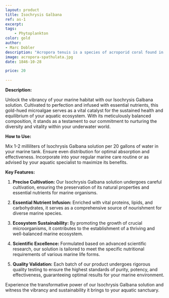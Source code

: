 ```yaml
---
layout: product
title: Isochrysis Galbana
ref: as-1
excerpt: 
tags:
    - Phytoplankton
color: gold
author:
- Marc Dobler
description: "Acropora tenuis is a species of acroporid coral found in the Red Sea, the Gulf of Aden, the southwest, northwest and northern Indian Ocean, the Persian Gulf, the central Indo-Pacific, Australia, Southeast Asia, Japan, the East China Sea and the oceanic west and central Pacific Ocean. It occurs in tropical shallow reefs on upper slopes and in subtidal habitats, at depths of 8 to 20 metres"
image: acropora-spathulata.jpg
date: 1846-10-28

price: 20
    
---
```


**Description:**

Unlock the vibrancy of your marine habitat with our Isochrysis Galbana solution. Cultivated to perfection and infused with essential nutrients, this gold-hued microalgae serves as a vital catalyst for the sustained health and equilibrium of your aquatic ecosystem. With its meticulously balanced composition, it stands as a testament to our commitment to nurturing the diversity and vitality within your underwater world.

**How to Use:**

Mix 1-2 milliliters of Isochrysis Galbana solution per 20 gallons of water in your marine tank. Ensure even distribution for optimal absorption and effectiveness. Incorporate into your regular marine care routine or as advised by your aquatic specialist to maximize its benefits.

**Key Features:**

1. **Precise Cultivation:** Our Isochrysis Galbana solution undergoes careful cultivation, ensuring the preservation of its natural properties and essential nutrients for marine organisms.

2. **Essential Nutrient Infusion:** Enriched with vital proteins, lipids, and carbohydrates, it serves as a comprehensive source of nourishment for diverse marine species.

3. **Ecosystem Sustainability:** By promoting the growth of crucial microorganisms, it contributes to the establishment of a thriving and well-balanced marine ecosystem.

4. **Scientific Excellence:** Formulated based on advanced scientific research, our solution is tailored to meet the specific nutritional requirements of various marine life forms.

5. **Quality Validation:** Each batch of our product undergoes rigorous quality testing to ensure the highest standards of purity, potency, and effectiveness, guaranteeing optimal results for your marine environment.

Experience the transformative power of our Isochrysis Galbana solution and witness the vibrancy and sustainability it brings to your aquatic sanctuary.